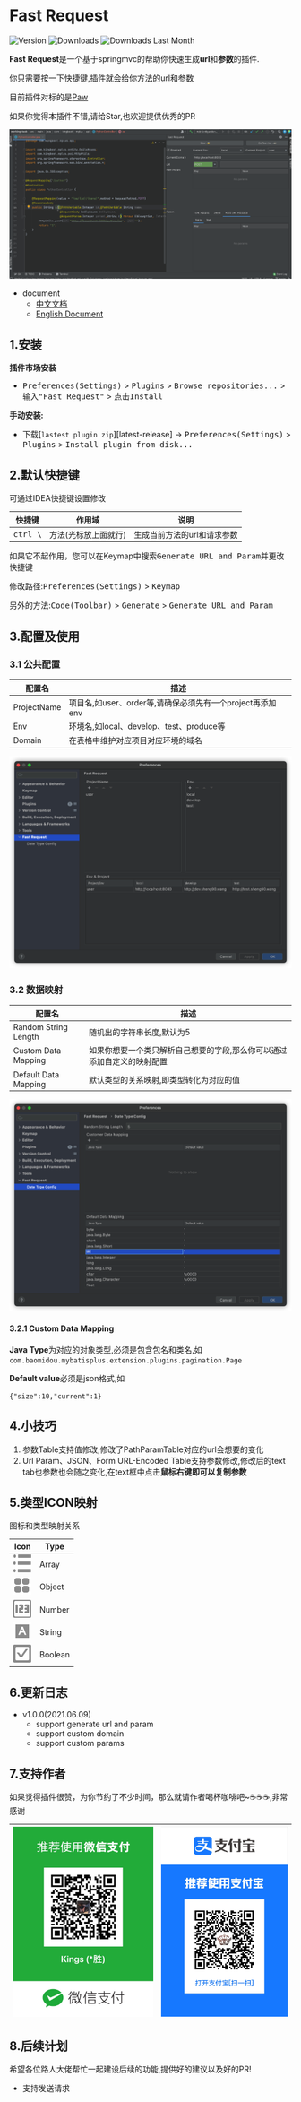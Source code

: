 # Fast Request

![Version](http://phpstorm.espend.de/badge/16988/version)
![Downloads](http://phpstorm.espend.de/badge/16988/downloads)
![Downloads Last Month](http://phpstorm.espend.de/badge/16988/last-month)

**Fast Request**是一个基于springmvc的帮助你快速生成**url**和**参数**的插件.

你只需要按一下快捷键,插件就会给你方法的url和参数

目前插件对标的是[Paw](https://paw.cloud/)

如果你觉得本插件不错,请给Star,也欢迎提供优秀的PR

![example](./screenshot/example.gif)

- document
    * [中文文档](README.zh_CN.md)
    * [English Document](README.md)

## 1.安装

**插件市场安装**

- <kbd>Preferences(Settings)</kbd> > <kbd>Plugins</kbd> > <kbd>Browse repositories...</kbd> > <kbd>输入"Fast
  Request"</kbd> > <kbd>点击Install</kbd>

**手动安装:**

- 下载[`lastest plugin zip`][latest-release] -> <kbd>Preferences(Settings)</kbd> > <kbd>Plugins</kbd> > <kbd>Install
  plugin from disk...</kbd>

## 2.默认快捷键
可通过IDEA快捷键设置修改

|快捷键|作用域|说明|
| --- | --- | --- |
| <kbd> ctrl \ </kbd> | 方法(光标放上面就行) | 生成当前方法的url和请求参数 |

如果它不起作用，您可以在Keymap中搜索<kbd>Generate URL and Param</kbd>并更改快捷键

修改路径:<kbd>Preferences(Settings)</kbd> > <kbd>Keymap</kbd>

另外的方法:<kbd>Code(Toolbar)</kbd> > <kbd>Generate</kbd> > <kbd>Generate URL and Param</kbd>

## 3.配置及使用

### 3.1 公共配置
|配置名|描述|
| --- | --- |
|ProjectName|项目名,如user、order等,请确保必须先有一个project再添加env|
|Env|环境名,如local、develop、test、produce等|
|Domain|在表格中维护对应项目对应环境的域名|

![](./screenshot/commonConfig.png)

### 3.2 数据映射
|配置名|描述|
| --- | --- |
|Random String Length|随机出的字符串长度,默认为5|
|Custom Data Mapping|如果你想要一个类只解析自己想要的字段,那么你可以通过添加自定义的映射配置|
|Default Data Mapping|默认类型的关系映射,即类型转化为对应的值|

![](./screenshot/dataMapping.png)

#### 3.2.1 Custom Data Mapping
**Java Type**为对应的对象类型,必须是包含包名和类名,如`com.baomidou.mybatisplus.extension.plugins.pagination.Page`

**Default value**必须是json格式,如
```
{"size":10,"current":1}
```

## 4.小技巧
1. 参数Table支持值修改,修改了PathParamTable对应的url会想要的变化
2. Url Param、JSON、Form URL-Encoded Table支持参数修改,修改后的text tab也参数也会随之变化,在text框中点击**鼠标右键即可以复制参数**


## 5.类型ICON映射
图标和类型映射关系

|Icon|Type|
| --- | --- | 
|![](./screenshot/icon/array.svg)  |Array  |
|![](./screenshot/icon/object.svg) |Object |
|![](./screenshot/icon/number.svg) |Number |
|![](./screenshot/icon/string.svg) |String |
|![](./screenshot/icon/boolean.svg)|Boolean|

## 6.更新日志
- v1.0.0(2021.06.09)
  * support generate url and param
  * support custom domain
  * support custom params
  
## 7.支持作者
如果觉得插件很赞，为你节约了不少时间，那么就请作者喝杯咖啡吧~☕☕☕,非常感谢

| ![微信](./screenshot/pay/wechat.jpg) | ![支付宝](./screenshot/pay/alipay.png) |
| --- | --- |

## 8.后续计划
希望各位路人大佬帮忙一起建设后续的功能,提供好的建议以及好的PR!

* 支持发送请求 